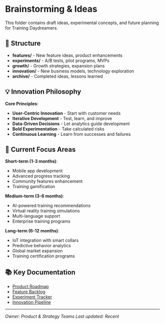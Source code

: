 # Brainstorming & Ideas

This folder contains draft ideas, experimental concepts, and future planning for Training Daydreamers.

## 📁 Structure

- **features/** - New feature ideas, product enhancements
- **experiments/** - A/B tests, pilot programs, MVPs
- **growth/** - Growth strategies, expansion plans
- **innovation/** - New business models, technology exploration
- **archive/** - Completed ideas, lessons learned

## 💡 Innovation Philosophy

**Core Principles**:
- **User-Centric Innovation** - Start with customer needs
- **Iterative Development** - Test, learn, and improve
- **Data-Driven Decisions** - Let analytics guide development
- **Bold Experimentation** - Take calculated risks
- **Continuous Learning** - Learn from successes and failures

## 🎯 Current Focus Areas

**Short-term (1-3 months)**:
- Mobile app development
- Advanced progress tracking
- Community features enhancement
- Training gamification

**Medium-term (3-6 months)**:
- AI-powered training recommendations
- Virtual reality training simulations
- Multi-language support
- Enterprise training programs

**Long-term (6-12 months)**:
- IoT integration with smart collars
- Predictive behavior analytics
- Global market expansion
- Training certification programs

## 📚 Key Documentation

- [Product Roadmap](./features/product-roadmap.md)
- [Feature Backlog](./features/feature-backlog.md)
- [Experiment Tracker](./experiments/experiment-tracker.md)
- [Innovation Pipeline](./innovation/innovation-pipeline.md)

---

*Owner: Product & Strategy Teams*
*Last updated: Recent*
